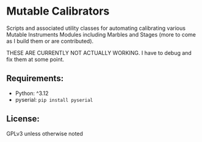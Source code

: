 # Mutable Calibrators

Scripts and associated utility classes for automating calibrating various Mutable Instruments Modules including Marbles and Stages (more to come as I build them or are contributed).

THESE ARE CURRENTLY NOT ACTUALLY WORKING. I have to debug and fix them at some point.

## Requirements:
- Python: ^3.12
- pyserial: `pip install pyserial`

## License:
GPLv3 unless otherwise noted
